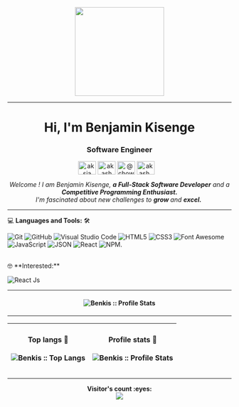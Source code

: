 <p align="center">
  <img src="https://github.com/thompsonemerson/thompsonemerson/raw/master/cover-thompson.png" height="200"/>
</p>
<hr>
<h1 align="center">Hi, I'm Benjamin Kisenge</h1>
<h3 align="center">Software Engineer</h3>
<p align="center">
<a href="https://www.linkedin.com/in/ben-kisenge/" target="blank"><img align="center" src="https://cdn.jsdelivr.net/npm/simple-icons@3.0.1/icons/linkedin.svg" alt="aksia" height="30" width="40" /></a>
<a href="https://www.facebook.com/benjamin.kisenge.3" target="blank"><img align="center" src="https://cdn.jsdelivr.net/npm/simple-icons@3.0.1/icons/facebook.svg" alt="akash chowrasia" height="30" width="40" /></a>
<a href="https://www.hackerrank.com/benkisenge03" target="blank"><img align="center" src="https://cdn.jsdelivr.net/npm/simple-icons@3.0.1/icons/hackerrank.svg" alt="@chowrasia_akash1" height="30" width="40" /></a>
<a href="https://twitter.com/iambenkis" target="blank"><img align="center" src="https://cdn.jsdelivr.net/npm/simple-icons@3.0.1/icons/twitter.svg" alt="akash_chowrasia" height="30" width="40" /></a>
<a href = "mailto: benkisenge03@gmail.com"><img align="center" src="https://simpleicons.org/icons/gmail.svg" height="10" width="10" /></a>
</p>

<p align="center">
  <em>
   Welcome ! I am Benjamin Kisenge, 
    <b> a Full-Stack Software Developer</b> and a <b>Competitive Programming Enthusiast.</b>
<br>I'm fascinated</b>
    about new challenges to 
    <b>grow </b> and 
    <b>excel.</b>&nbsp
  </em> 
  <br>
  
</p>

<hr>

💻 **Languages and Tools:** 🛠️<br>

![Git](https://img.shields.io/badge/-Git-000000?style=flat&logo=git&logoColor=F05032&labelColor=ffffff)
![GitHub](https://img.shields.io/badge/-GitHub-000000?style=flat&logo=github&logoColor=000000&labelColor=ffffff)
![Visual Studio Code](https://img.shields.io/badge/-VSCode-000000?style=flat&logo=visual-studio-code&labelColor=007ACC)
![HTML5](https://img.shields.io/badge/-HTML5-000000?style=flat&logo=html5&logoColor=ffffff&labelColor=E34F26)
![CSS3](https://img.shields.io/badge/-CSS3-000000?style=flat&logo=css3&logoColor=ffffff&labelColor=1572B6) 
![Font Awesome](https://img.shields.io/badge/-font%20awesome-000000?style=flat&logo=font-awesome&logoColor=339AF0&labelColor=ffffff)
![JavaScript](https://img.shields.io/badge/-JavaScript-000000?style=flat&logo=javascript)
![JSON](https://img.shields.io/badge/-JSON-000000?style=flat&logo=JSON&logoColor=000000&labelColor=ffffff)
![React](https://img.shields.io/badge/-React-000000?style=flat&logo=react)
![NPM](https://img.shields.io/badge/-npm-000000?style=flat&logo=npm&labelColor=ffffff).

<br>
🤓 **Interested:** <br>

![React Js](https://img.shields.io/badge/-React%20Js-000000?style=flat&logo=react&labelColor=000000)

<hr>


<h4 align="center"> 
  <img src="https://github-profile-trophy.vercel.app/?username=iambenkis&theme=gruvbox&row=1&no-frame=true" alt="Benkis :: Profile Stats" />
<h4>
 <hr>  
 
|<h4 align="center">Top langs :tongue:</h4><p align="center"><img src="https://github-readme-stats.vercel.app/api/top-langs/?username=iambenkis&layout=compact" alt="Benkis :: Top Langs" /></p>|<h4 align="center">Profile stats :musical_keyboard:</h4><p align="center"><img src="https://github-readme-stats.vercel.app/api?username=iambenkis&show_icons=true&theme=radical" alt="Benkis :: Profile Stats" /></p>|
|----|----|
 <hr>  
<p align="center">
  Visitor's count :eyes: <br>
  
  <img src="https://profile-counter.glitch.me/iambenkis/count.svg" /> 
  
</p>



 

